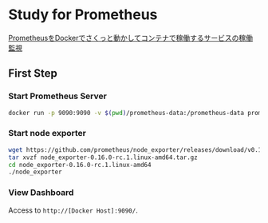 # Study for Prometheus

[PrometheusをDockerでさくっと動かしてコンテナで稼働するサービスの稼働監視](https://qiita.com/ike_dai/items/a1867a25e133bc8456d3)

## First Step

### Start Prometheus Server

```bash
docker run -p 9090:9090 -v $(pwd)/prometheus-data:/prometheus-data prom/prometheus --config.file=/prometheus-data/prometheus.yml
```

### Start node exporter

```bash
wget https://github.com/prometheus/node_exporter/releases/download/v0.16.0-rc.1/node_exporter-0.16.0-rc.1.linux-amd64.tar.gz
tar xvzf node_exporter-0.16.0-rc.1.linux-amd64.tar.gz
cd node_exporter-0.16.0-rc.1.linux-amd64
./node_exporter
```

### View Dashboard

Access to `http://[Docker Host]:9090/`.
